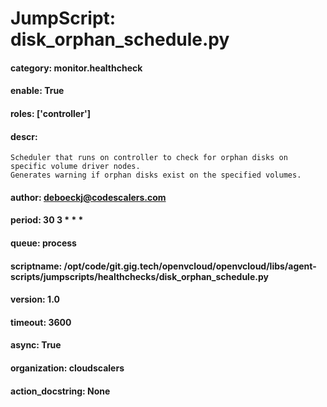 
# JumpScript: disk_orphan_schedule.py
        
#### category: monitor.healthcheck
#### enable: True
#### roles: ['controller']
#### descr: 
```
Scheduler that runs on controller to check for orphan disks on specific volume driver nodes.
Generates warning if orphan disks exist on the specified volumes.

```
#### author: deboeckj@codescalers.com
#### period: 30 3 * * *
#### queue: process
#### scriptname: /opt/code/git.gig.tech/openvcloud/openvcloud/libs/agent-scripts/jumpscripts/healthchecks/disk_orphan_schedule.py
#### version: 1.0
#### timeout: 3600
#### async: True
#### organization: cloudscalers
#### action_docstring: None